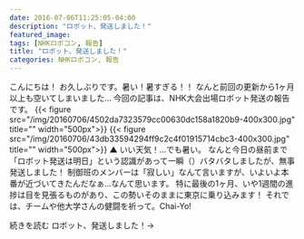 ```yaml
---
date: 2016-07-06T11:25:05-04:00
description: "ロボット、発送しました！"
featured_image: 
tags: [NHKロボコン, 報告]
title: "ロボット、発送しました！"
categories: NHKロボコン, 報告
---
```


こんにちは！
お久しぶりです。暑い！暑すぎる！！
なんと前回の更新から1ヶ月以上も空いてしまいました…
今回の記事は、NHK大会出場ロボット発送の報告です。
{{< figure src="/img/20160706/4502da7323579cc00630dc158a1820b9-400x300.jpg" title="" width="500px">}}
{{< figure src="/img/20160706/43db33594294ff9c2c4f01915714cbc3-400x300.jpg" title="" width="500px">}}
▲ いい天気！…でも暑い。
なんと今日の昼前まで「ロボット発送は明日」という認識があって一瞬（）バタバタしましたが、無事発送しました！
制御班のメンバーは「寂しい」なんて言いますが、いよいよ本番が近づいてきたんだなぁ…なんて思います。
特に最後の1ヶ月、いや1週間の進捗は目を見張るものがあり、この勢いそのままに東京に乗り込みます！
それでは、チームや他大学さんの健闘を祈って。Chai-Yo!
 
続きを読む ロボット、発送しました！→

